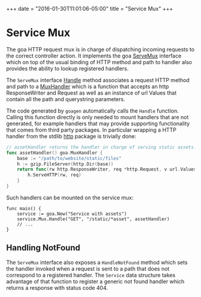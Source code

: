 +++
date = "2016-01-30T11:01:06-05:00"
title = "Service Mux"
+++

# Service Mux

The goa HTTP request mux is in charge of dispatching incoming requests to the correct controller
action. It implements the goa
[ServeMux](http://goa.design/reference/goa/#type-servemux-a-name-goa-servemux-a) interface which on
top of the usual binding of HTTP method and path to handler also provides the ability to lookup
registered handlers.

The `ServeMux` interface
[Handle](http://goa.design/reference/goa/#type-servemux-a-name-goa-servemux-a) method associates a
request HTTP method and path to a
[MuxHandler](http://goa.design/reference/goa/#type-muxhandler-a-name-goa-muxhandler-a) which is a
function that accepts an http ResponseWriter and Request as well as an instance of url Values that
contain all the path and querystring parameters.

The code generated by `goagen` automatically calls the `Handle` function.  Calling this function
directly is only needed to mount handlers that are not generated, for example handlers that may
provide supporting functionality that comes from third party packages. In particular wrapping a HTTP
handler from the stdlib [http](https://golang.org/pkg/net/http/#Handler) package is trivially done:

```go
// assetHandler returns the handler in charge of serving static assets.
func assetHandler() goa.MuxHandler {
    base := "/path/to/website/static/files"
    h := gzip.FileServer(http.Dir(base))
    return func(rw http.ResponseWriter, req *http.Request, v url.Values) {
        h.ServeHTTP(rw, req)
    }
}
```

Such handlers can be mounted on the service mux:

```
func main() {
    service := goa.New("Service with assets")
    service.Mux.Handle("GET", "/static/*asset", assetHandler)
    // ...
}
```

## Handling NotFound

The `ServeMux` interface also exposes a `HandleNotFound` method which sets the handler invoked when
a request is sent to a path that does not correspond to a registered handler. The `Service` data 
structure takes advantage of that function to register a generic not found handler which returns a
response with status code 404.
